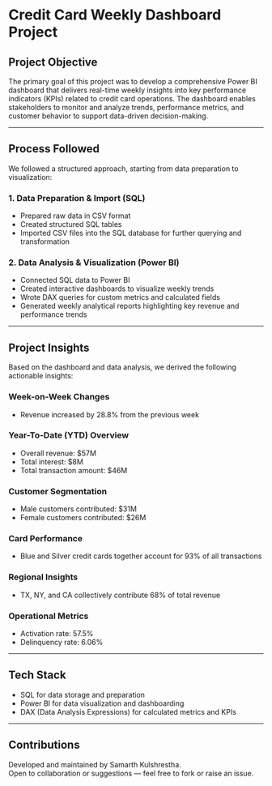 # Credit Card Weekly Dashboard Project

## Project Objective

The primary goal of this project was to develop a comprehensive Power BI dashboard that delivers real-time weekly insights into key performance indicators (KPIs) related to credit card operations. The dashboard enables stakeholders to monitor and analyze trends, performance metrics, and customer behavior to support data-driven decision-making.

---

## Process Followed

We followed a structured approach, starting from data preparation to visualization:

### 1. Data Preparation & Import (SQL)
- Prepared raw data in CSV format
- Created structured SQL tables
- Imported CSV files into the SQL database for further querying and transformation

### 2. Data Analysis & Visualization (Power BI)
- Connected SQL data to Power BI
- Created interactive dashboards to visualize weekly trends
- Wrote DAX queries for custom metrics and calculated fields
- Generated weekly analytical reports highlighting key revenue and performance trends

---

## Project Insights

Based on the dashboard and data analysis, we derived the following actionable insights:

### Week-on-Week Changes
- Revenue increased by 28.8% from the previous week

### Year-To-Date (YTD) Overview
- Overall revenue: $57M  
- Total interest: $8M  
- Total transaction amount: $46M  

### Customer Segmentation
- Male customers contributed: $31M  
- Female customers contributed: $26M  

### Card Performance
- Blue and Silver credit cards together account for 93% of all transactions

### Regional Insights
- TX, NY, and CA collectively contribute 68% of total revenue

### Operational Metrics
- Activation rate: 57.5%  
- Delinquency rate: 6.06%  

---

## Tech Stack

- SQL for data storage and preparation  
- Power BI for data visualization and dashboarding  
- DAX (Data Analysis Expressions) for calculated metrics and KPIs  

---

## Contributions

Developed and maintained by Samarth Kulshrestha.  
Open to collaboration or suggestions — feel free to fork or raise an issue.
